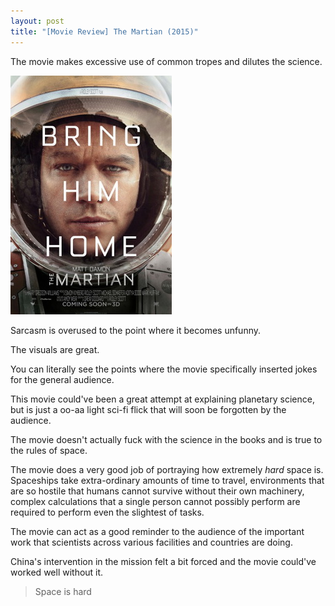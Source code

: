 ```yaml
---
layout: post
title: "[Movie Review] The Martian (2015)"
---
```


The movie makes excessive use of common tropes and dilutes the science.

![The Martian (2015)](/img/movie-poster-the-martian-2015.jpg 'The Martian (2015)')

Sarcasm is overused to the point where it becomes unfunny.

The visuals are great.

You can literally see the points where the movie specifically inserted jokes for the general audience.

This movie could've been a great attempt at explaining planetary science, but is just a oo-aa light sci-fi flick that will soon be forgotten by the audience.

The movie doesn't actually fuck with the science in the books and is true to the rules of space.

The movie does a very good job of portraying how extremely _hard_ space is.
Spaceships take extra-ordinary amounts of time to travel, environments that are so hostile that humans cannot survive without their own machinery, complex calculations that a single person cannot possibly perform are required to perform even the slightest of tasks.

The movie can act as a good reminder to the audience of the important work that scientists across various facilities and countries are doing.

China's intervention in the mission felt a bit forced and the movie could've worked well without it.

> Space is hard 
